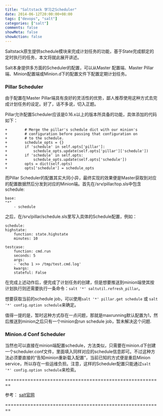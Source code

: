 ```yaml
---
title: "Saltstack 学习之Scheduler"
date: 2014-06-12T20:00:00+08:00
tags: ["devops", "salt"]
categories: ["salt"]
comments: false
showMeta: false
showAction: false
---
```


Saltstack原生提供schedule模块来完成计划任务的功能，基于State完成额定的定时执行的任务，本文将就此展开讲述。

<!--more-->

Salt本身提供多方面的Scheduler的配置，可以从Master 配置端、Master Pillar端、Minion配置端或Minion.d下的配置文件下配置定期计划任务。

### Pillar Scheduler

由于配置在Master Pillar端具有良好的灵活性的优势，鄙人推荐使用这种方式去完成计划任务的设定。好了，话不多说，切入正题。

Pillar允许配置Scheduler应该是0.16.x以上的版本所具备的功能，具体添加的代码如下：

	+        # Merge the pillar's schedule dict with our minion's
	+        # configuration before passing that configuration on
	+        # to the schedule.
	+        schedule_opts = {}
	+        if 'schedule' in self.opts['pillar']:
	+            schedule_opts.update(self.opts['pillar']['schedule'])
	+        if 'schedule' in self.opts:
	+            schedule_opts.update(self.opts['schedule'])
	+        opts = dict(self.opts)
	+        opts['schedule'] = schedule_opts

而Pillar Scheduler的配置其实大同小异，最终实现的效果便是Master获取到对应的配置数据然后分发到对应的Minion端。首先在/srv/pillar/top.sls中包含schedule:

	base:
  	"*"
    	- schedule
        
之后，在/srv/pillar/schedule.sls里写入具体的Schedule配置，例如：

	schedule:
  	highstate:
    	function: state.highstate
    	minutes: 10

  	testcase:
    	function: cmd.run
    	seconds: 5
    	args:
      	- 'echo 1 >> /tmp/test.cmd.log'
    	kwargs:
      	stateful: False
        
在完成上述动作后，便完成了计划任务的创建，但是想要推送到minion端使其按计划执行则还需要执行一条命令：`salt '*' saltutil.refresh_pillar`。

想要获取当前的schedule job，可以使用`salt '*' pillar.get schedule` 或 `salt '*' config.option schedule`来确定。

值得一提的是，暂时这种方式存在一点问题，那就是maxrunning默认配置为1，然后推送到minion之后只有一个minion会run schedule job，暂未解决这个问题.

### Minion.d Conf Scheduler

当然也可以直接在minion端配置schedule，方法类似，只需要在minion.d下创建一个scheduler.conf文件，里面填入同样对应的schedule信息即可。不过这种方法必须要直接的“告知minion重新载入配置”，当前已知的方式便是重启Minion service，所以存在一些运维负担。注意，这样的Scheduler配置只能通过`salt '*' config.option schedule`来检索。

========================================================

参考： 
[salt官网](http://docs.saltstack.com/en/latest/topics/jobs/index.html#scheduling-jobs)

========================================================
